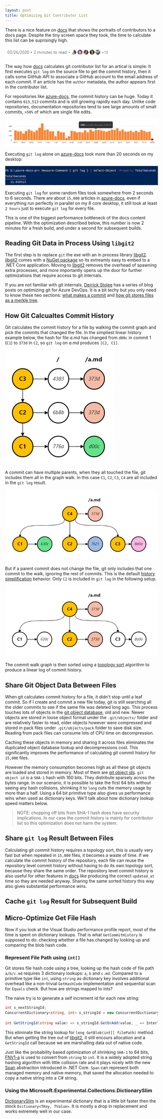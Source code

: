 ```yaml
---
layout: post
title: Optimizing Git Contributor List
---
```


There is a nice feature on [docs] that shows the portraits of contributors to a docs page. Despite the tiny screen space they took, the time to calculate this list can be suprisingly high.

![docs contributor list](/assets/docs-contributor-list.png)

The way how [docs] calculates git contributor list for an artical is simple: It first executes `git log` on the source file to get the commit history, then it calls some GitHub API to associate a GitHub account to the email address of each commit. If an article has the `author` metadata, the author appears first in the contributor list.

For repositories like [azure-docs], the commit history can be huge. Today it contains `613,513` commits and is still growing rapidly each day. Unlike code repositories, documentation repositories tend to see large amounts of small commits, `>50%` of which are single file edits.

![](/assets/azure-docs-commits.png)

Executing `git log` alone on [azure-docs] took more than 20 seconds on my desktop:

![](/assets/azure-docs-git-log.png)

Executing `git log` for some random files took somewhere from 2 seconds to 6 seconds. There are about `15,000` articles in [azure-docs], even if everything run perfectly in parallel on my 8 core desktop, it still took at least `2 hours` just to execute `git log` for every file.

This is one of the biggest performance bottleneck of the docs content pipeline. With the optimization described below, this number is now 2 minutes for a fresh build, and under a second for subsequent builds.

## Reading Git Data in Process Using `libgit2`

The first step is to replace `git` the exe with an in process library [libgit2]. [libgit2] comes with a [NuGet package](https://www.nuget.org/packages/LibGit2Sharp) so its extreamly easy to embed to a .NET Core application. Moving to [libgit2] removes the overhead of spawning extra processes, and more importantly opens up the door for further optimizations that require access to git internals.

If you are not familiar with git internals, [Derrick Stolee] has a series of blog posts on optimizing git for Azure DevOps. It is a bit techy but you only need to know these two sections: [what makes a commit](https://devblogs.microsoft.com/devops/supercharging-the-git-commit-graph-ii-file-format/#what-makes-a-commit) and [how git stores files as a merkle tree](https://devblogs.microsoft.com/devops/super-charging-the-git-commit-graph-iv-bloom-filters/#file-history-in-git).


## How Git Calcualtes Commit History

Git calculates the commit history for a file by walking the commit graph and pick the commits that changed the file. In the simpliest linear history example below, the hash for file _a.md_ has changed from `d00c` in commit 1 (`C1`) to `373d` in `C2`, so `git log` on _a.md_ produces `[C2, C1]`.

![](/assets/git-commit-linear.png)

A commit can have multiple parents, when they all touched the file, git includes them all in the graph walk. In this case `C1`, `C2`, `C3`, `C4` are all included in the `git log` result.

![](/assets/git-commit-all-parents.png)

But if a parent commit does not change the file, git only includes that one commit to the walk, ignoring the rest of commits. This is the default [history simplification](https://git-scm.com/docs/git-log#Documentation/git-log.txt-Defaultmode) behavior. Only `C2` is included in `git log` in the following setup.

![](/assets/git-commit-single-parent.png)

The commit walk graph is then sorted using a [topology sort] algorithm to produce a linear log of commit history.


## Share Git Object Data Between Files

When git calculates commit history for a file, it didn't stop until a leaf commit. So if I create and commit a new file today, git is still searching all the older commits to see if the same file was deleted long ago. This process touches lots of objects in the [git object database], old and new. Newer objects are stored in loose object format under the `.git/objects/` folder and are relatively faster to read, older objects however were compressed and stored in pack files under `.git/objects/pack` folder to save disk size. Reading from pack files can consume lots of CPU time on decompression.

Caching these objects in memory and sharing it across files eliminates the duplicated object database lookup and decompressions cost. This significantly improves the performance of calculating git commit history for `15,000` files.

However the memory consumption becomes high as all these git objects are loaded and stored in memory. Most of them are [git object ids](https://git-scm.com/book/en/v2/Git-Internals-Git-Objects). `git object id` is a `SHA-1` hash with 160 bits. They distribute sparsely across the bytes range. In our scenario, it is possible to take the first 64 bits without seeing any hash collisions, shrinking it to `long` cuts the memory usage by more than a half. Using a 64 bit primitive type also gives us performance wins when used as dictionary keys. We'll talk about how dictionary lookup speed matters below.

> NOTE: chopping off bits from SHA-1 hash does have security implications. In our case the commit history is mainly for contributor list so this optimization does not harm the system.


## Share `git log` Result Between Files

Calculating git commit history requires a topology sort, this is usually very fast but when repeated in `15,000` files, it becomes a waste of time. If we calculate the commit history of the repository, each file can reuse the repository level commit history without having to do its own topology sort, because they share the same order. The repository level commit history is also useful for other features in [docs] like producing the correct `updated_at` time so they are needed anyway. Sharing the same sorted history this way also gives substantial performance wins.

## Cache `git log` Result for Subsequent Build



## Micro-Optimize Get File Hash

Now if you look at the Visual Studio performance profile report, most of the time is spent on dictionary lookups. That is what `GetCommitHistory` is supposed to do: checking whether a file has changed by looking up and comparing the blob hash code.

### Represent File Path using `int[]`

Git stores file hash code using a tree, looking up the hash code of file path `a/b/c.md` requires 3 dictionary lookups: `a`, `b` and `c.md`. Compared to a primitive type like `int`, using `string` as dictionary key involves additional overhead like a non-trivial `GetHashCode` implementation and sequential scan for `Equals` check. But how are strings mapped to ints?

The naive try is to generate a self increment id for each new string:

```csharp
int s_nextStringId;
ConcurrentDictionary<string, int> s_stringId = new ConcurrentDictionary<string, int>();

int GetStringId(string value) => s_stringId.GetOrAdd(value, _ => Interlocked.Increment(ref s_nextStringId));
```

This eliminate the string lookup for `long GetBlob(int[] filePath)` method. But when getting the tree out of [libgit2], it still encours allocation and a `GetStringId` call because we are marshalling data out of native code.

Just like the probability based optimization of shrinking `SHA-1` to 64 bits, [FNV1-a](https://en.wikipedia.org/wiki/Fowler%E2%80%93Noll%E2%80%93Vo_hash_function) is used to convert from `string` to `int`. It is a widely adopted string hashing algorithm with little collision rate and it plays nicely with the new [Span](https://docs.microsoft.com/en-us/dotnet/api/system.span-1?view=netcore-3.1) abstraction introduced in .NET Core. `Span` can represent both managed memory and native memory, that saved the allocation needed to copy a native string into a C# string.

### Using the Microsoft.Experimental.Collections.DictionarySlim

[DictionarySlim](https://github.com/dotnet/corefxlab/blob/master/src/Microsoft.Experimental.Collections/Microsoft/Collections/Extensions/DictionarySlim.cs) is an experimental dictionary that is a little bit faster then the stock `Dictionary<TKey, TValue>`. It is mostly a drop in replacement and works extremely well in our case. 


[docs]: https://docs.microsoft.com
[azure-docs]: https://github.com/MicrosoftDocs/azure-docs
[libgit2]: https://libgit2.org
[Derrick Stolee]: https://devblogs.microsoft.com/devops/author/stolee/
[topology sort]: https://en.wikipedia.org/wiki/Topological_sorting
[git object database]: https://git-scm.com/book/en/v2/Git-Internals-Git-Objects